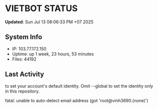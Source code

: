 # VIETBOT STATUS
**Updated**: Sun Jul 13 08:06:33 PM +07 2025

## System Info
- IP: 103.77.172.150
- Uptime: up 1 week, 23 hours, 53 minutes
- Files: 44192

## Last Activity

to set your account's default identity.
Omit --global to set the identity only in this repository.

fatal: unable to auto-detect email address (got 'root@vinh3690.(none)')
